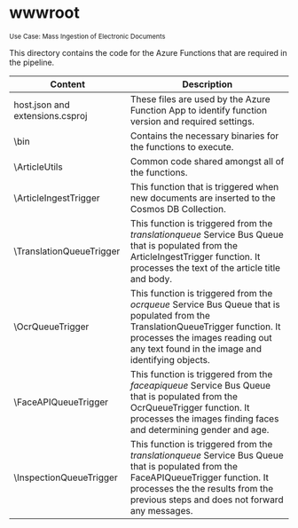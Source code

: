 # wwwroot
<sup>Use Case: Mass Ingestion of Electronic Documents</sup> <br>
 
 
 This directory contains the code for the Azure Functions that are required in the pipeline. 
 
 Content  | Description
---- | ----
host.json and extensions.csproj | These files are used by the Azure Function App to identify function version and required settings.
\bin | Contains the necessary binaries for the functions to execute.
\ArticleUtils | Common code shared amongst all of the functions.
\ArticleIngestTrigger | This function that is triggered when new documents are inserted to the Cosmos DB Collection.
\TranslationQueueTrigger | This function is triggered from the <i>translationqueue</i> Service Bus Queue that is populated from the ArticleIngestTrigger function. It processes the text of the article title and body.
\OcrQueueTrigger | This function is triggered from the <i>ocrqueue</i> Service Bus Queue that is populated from the TranslationQueueTrigger function. It processes the images reading out any text found in the image and identifying objects.
\FaceAPIQueueTrigger | This function is triggered from the <i>faceapiqueue</i> Service Bus Queue that is populated from the OcrQueueTrigger function. It processes the images finding faces and determining gender and age. 
\InspectionQueueTrigger | This function is triggered from the <i>translationqueue</i> Service Bus Queue that is populated from the FaceAPIQueueTrigger function. It processes the the results from the previous steps and does not forward any messages. 